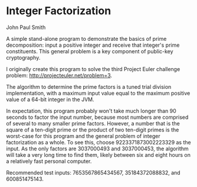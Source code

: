 Integer Factorization
=====================

John Paul Smith

A simple stand-alone program to demonstrate the basics of prime decomposition:
input a positive integer and receive that integer's prime constituents. This 
general problem is a key component of public-key cryptography. 

I originally create this program to solve the third Project Euler challenge 
problem: http://projecteuler.net/problem=3.

The algorithm to determine the prime factors is a tuned trial division
implementation, with a maximum input value equal to the maximum positive
value of a 64-bit integer in the JVM. 
 
In expectation, this program probably won't take much longer than 90 seconds 
to factor the input number, because most numbers are comprised of several to
many smaller prime factors. However, a number that is the square of a 
ten-digit prime or the product of two ten-digit primes is the worst-case for 
this program and the general problem of integer factorization as a whole. To
see this, choose 9223371873002223329 as the input. As the only factors are 
3037000493 and 3037000453, the algorithm will take a very long time to find 
them, likely between six and eight hours on a relatively fast personal 
computer. 

Recommended test inputs: 7653567865434567, 35184372088832, and 600851475143.
